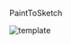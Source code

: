 PaintToSketch

![template](https://user-images.githubusercontent.com/66618425/175072186-275a7eee-c610-4f3a-aabe-c9f24d8647d4.png)
